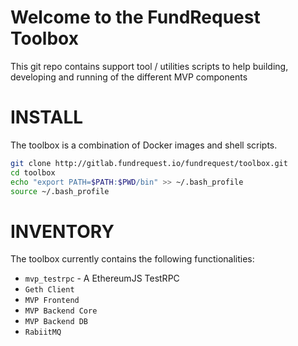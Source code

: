 # Welcome to the FundRequest Toolbox

This git repo contains support tool / utilities scripts to help building, developing and running of the different MVP components


# INSTALL


The toolbox is a combination of Docker images and shell scripts.


```bash
git clone http://gitlab.fundrequest.io/fundrequest/toolbox.git
cd toolbox
echo "export PATH=$PATH:$PWD/bin" >> ~/.bash_profile
source ~/.bash_profile
```

# INVENTORY


The toolbox currently contains the following functionalities:

* `mvp_testrpc` - A EthereumJS TestRPC
* `Geth Client`
* `MVP Frontend`
* `MVP Backend Core`
* `MVP Backend DB`
* `RabiitMQ`
